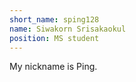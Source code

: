 ```yaml
---
short_name: sping128
name: Siwakorn Srisakaokul
position: MS student
---
```

My nickname is Ping.
